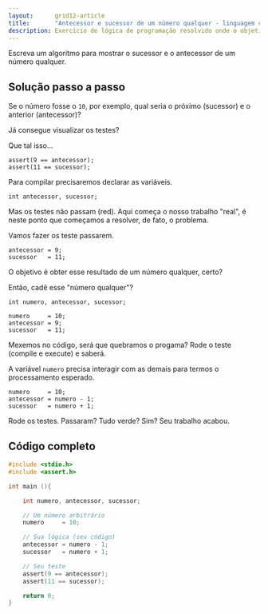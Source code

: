 ```yaml
---
layout:      grid12-article
title:       "Antecessor e sucessor de um número qualquer - linguagem c"
description: Exercício de lógica de programação resolvido onde o objetivo é calcular o sucessor e o antecessor de um número qualquer.
---
```




Escreva um algoritmo para mostrar o sucessor e o antecessor de um número qualquer.



Solução passo a passo
---

Se o número fosse o `10`, por exemplo, qual seria o próximo (sucessor) e o anterior (antecessor)?

Já consegue visualizar os testes?

Que tal isso...

    assert(9 == antecessor);
    assert(11 == sucessor);


Para compilar precisaremos declarar as variáveis.

	int antecessor, sucessor;

Mas os testes não passam (red). Aqui começa o nosso trabalho "real", é neste ponto que começamos a resolver, de fato,
o problema.

Vamos fazer os teste passarem.

	antecessor = 9;
	sucessor   = 11;

O objetivo é obter esse resultado de um número qualquer, certo?

Então, cadê esse "número qualquer"?

	int numero, antecessor, sucessor;

	numero     = 10;
	antecessor = 9;
	sucessor   = 11;

Mexemos no código, será que quebramos o progama? Rode o teste (compile e execute) e saberá.

A variável `numero` precisa interagir com as demais para termos o processamento esperado.

	numero     = 10;
	antecessor = numero - 1;
	sucessor   = numero + 1;

Rode os testes. Passaram? Tudo verde? Sim? Seu trabalho acabou.


Código completo
---

```c
#include <stdio.h>
#include <assert.h>

int main (){

    int numero, antecessor, sucessor;

    // Um número arbitrário
    numero     = 10;

    // Sua lógica (seu código)
    antecessor = numero - 1;
    sucessor   = numero + 1;

    // Seu teste
    assert(9 == antecessor);
    assert(11 == sucessor);

    return 0;
}
```